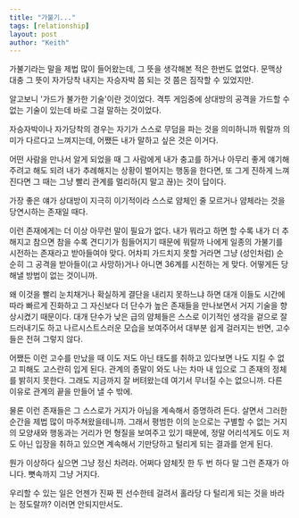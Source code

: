 ```yaml
---
title: "가불기..."
tags: [relationship]
layout: post
author: "Keith"
---
```


가불기라는 말을 제법 많이 들어왔는데, 그 뜻을 생각해본 적은 한번도 없었다. 문맥상 대충 그 뜻이 자가당착 내지는 자승자박 쯤 되는 것 쯤은 짐작할 수 있었지만.

알고보니 '가드가 불가한 기술'이란 것이었다. 격투 게임중에 상대방의 공격을 가드할 수 없는 기술이 있는데 바로 그걸 말하는 것이었다.

자승자박이나 자가당착의 경우는 자기가 스스로 무덤을 파는 것을 의미하니까 뭐랄까 의미가 다르다고 느껴지는데, 어쨌든 내가 말하고 싶은 것은 이거다.

어떤 사람을 만나서 알게 되었을 때 그 사람에게 내가 충고를 하거나 아무리 좋게 얘기해주려고 해도 되려 내가 추례해지는 상황이 벌어지는 행동을 한다면, 또 그게 진하게 느껴진다면 그 때는 그냥 빨리 관계를 멀리하(지 말고 끊)는 것이 답이다.

가장 좋은 얘가 상대방이 지극히 이기적이라 스스로 얌체인 줄 모르거나 얌체라는 것을 당연시하는 존재일 때다.

이런 존재에게는 더 이상 아무런 말이 필요가 없다. 내가 뭐라고 하면 할 수록 내가 더 추해지고 참으면 참을 수록 견디기가 힘들어지기 때문에 뭐랄까 나에게 일종의 가불기를 시전하는 존재라고 받아들여야 맞다. 어차피 가드치지 못할 거라면 그냥 (성인처럼) 순순히 그 공격을 받아들이(고 사망하)거나 아니면 36계를 시전하는 게 맞다. 어떻게든 당해낼 방법이 없는 것이니까.

왜 이것을 빨리 눈치채거나 확실하게 결단을 내리지 못하느냐 하면 대개 이들도 시간에 따라 빠르게 진화하고 그 자신보다 더 단수가 높은 존재들을 만나보면서 거지 기술을 향상시켰기 때문이다. 대개 단수가 낮은 급의 얌체들은 스스로 이기적인 생각을 겉으로 잘 드러내기도 하고 나르시스트스러운 모습을 보여주어서 대부분 쉽게 걸러지는 반면, 고수들은 전혀 그렇지 않다. 

어쨌든 이런 고수를 만났을 때 이도 저도 아닌 태도를 취하고 있다보면 나도 지킬 수 없고 피해도 고스란히 입게 된다. 관계의 종말이 와도 나는 차마 내 입으로 그 존재의 정체를 밝히지 못한다. 그래도 지금까지 잘 버텨왔는데 여기서 무너질 수는 없으니까. 다른 이유로 관계의 끝을 만들어 낼 수 밖에. 

물론 이런 존재들은 그 스스로가 거지가 아님을 계속해서 증명하려 든다. 살면서 그러한 순간을 제법 많이 마주쳐왔을테니까. 그래서 평범한 이의 눈으로는 구별할 수 없는 거지의 모양새와 행동과는 거리가 먼 형질을 보여주고 있기 때문에, 정말 어리석게도 이도 저도 아닌 입장을 취하고 있으면 계속해서 기만당하고 털리게 되는 결과를 얻게 된다.

뭔가 이상하다 싶으면 그냥 정신 차려라. 어쩌다 얌체짓 한 두 번 하다 말 그런 존재가 아니다. 뼛속까지 그냥 거지다.

우리할 수 있는 일은 언젠가 진짜 찐 선수한테 걸려서 홀라당 다 털리게 되는 것을 바라는 정도랄까? 이러면 안되지만서도.